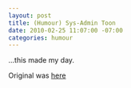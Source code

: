 ```yaml
---
layout: post
title: (Humour) Sys-Admin Toon
date: 2010-02-25 11:07:00 -07:00
categories: humour
---
```

...this made my day.

Original was [here](http://www.xkcd.com/705/)